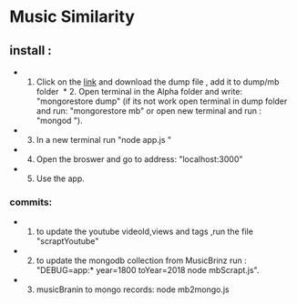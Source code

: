# Music Similarity

## install :
  * 1. Click on the [link](https://postjceac-my.sharepoint.com/:u:/g/personal/sagima_post_jce_ac_il/ET0ePuk-ZdpIq27tgKelRiEB9korlzkHy0KRd-goN07dEw?e=PtgltK) and download the dump file , add it to dump/mb folder
  * 2. Open terminal in the Alpha folder and write: "mongorestore dump" (if its not work open terminal in dump folder and run: "mongorestore mb" or open new terminal and run : "mongod ").
  * 3. In a new terminal run "node app.js "
  * 4. Open the broswer and go to address: "localhost:3000"
  * 5. Use the app.
    
### commits:
   *  1. to update the youtube videoId,views and tags ,run the file "scraptYoutube"
   * 2. to update the mongodb collection from MusicBrinz run : "DEBUG=app:* year=1800 toYear=2018 node mbScrapt.js".
   * 3. musicBranin to mongo records: node mb2mongo.js



